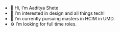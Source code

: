 - 👋 Hi, I’m Aaditya Shete
- 👀 I’m interested in design and all things tech!
- 🌱 I’m currently pursuing masters in HCIM in UMD.
- ⚙️ I’m looking for full time roles.

<!---
fan-boy/fan-boy is a ✨ special ✨ repository because its `README.md` (this file) appears on your GitHub profile.
You can click the Preview link to take a look at your changes.
--->
